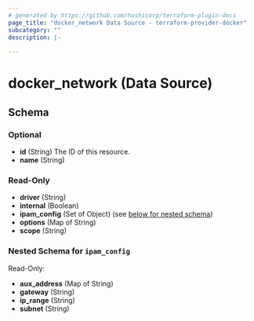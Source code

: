 ```yaml
---
# generated by https://github.com/hashicorp/terraform-plugin-docs
page_title: "docker_network Data Source - terraform-provider-docker"
subcategory: ""
description: |-
  
---
```


# docker_network (Data Source)





<!-- schema generated by tfplugindocs -->
## Schema

### Optional

- **id** (String) The ID of this resource.
- **name** (String)

### Read-Only

- **driver** (String)
- **internal** (Boolean)
- **ipam_config** (Set of Object) (see [below for nested schema](#nestedatt--ipam_config))
- **options** (Map of String)
- **scope** (String)

<a id="nestedatt--ipam_config"></a>
### Nested Schema for `ipam_config`

Read-Only:

- **aux_address** (Map of String)
- **gateway** (String)
- **ip_range** (String)
- **subnet** (String)


